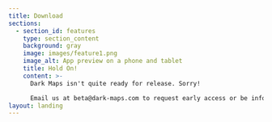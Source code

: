 ```yaml
---
title: Download
sections:
  - section_id: features
    type: section_content
    background: gray
    image: images/feature1.png
    image_alt: App preview on a phone and tablet
    title: Hold On!
    content: >-
      Dark Maps isn't quite ready for release. Sorry!

      Email us at beta@dark-maps.com to request early access or be informed when the app is ready for prime time!
layout: landing
---
```

